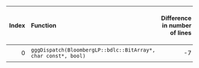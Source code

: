 |   Index | Function                                                       |   Difference in number of lines |   Function size difference in bytes | Disassembly                                                            |   Number of lines in `assume` build |   Number of bytes in `assume` build |   Number of lines in `none` build |   Number of bytes in `none` build |
|--------:|:---------------------------------------------------------------|--------------------------------:|------------------------------------:|:-----------------------------------------------------------------------|------------------------------------:|------------------------------------:|----------------------------------:|----------------------------------:|
|       0 | `gggDispatch(BloombergLP::bdlc::BitArray*, char const*, bool)` |                              -7 |                                 -16 | [Assumed](0.assume.s.txt), [Ignored](0.none.s.txt), [Diff](0.diff.txt) |                                1072 |                             4517360 |                              1088 |                           4517520 |